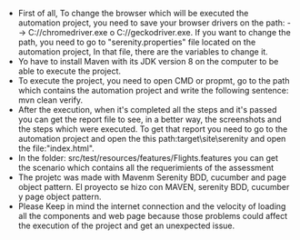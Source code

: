 * First of all, To change the browser which will be executed the automation project, you need to save your browser drivers on the path: --> C://chromedriver.exe o C://geckodriver.exe. If you want to change the path, you need to go to "serenity.properties" file located on the automation project, In that file, there are the variables to change it.
* Yo have to install Maven with its JDK version 8 on the computer to be able to execute the project.
* To execute the project, you need to open CMD or propmt, go to the path which contains the automation project and write the following sentence: mvn clean verify.
* After the execution, when it's completed all the steps and it's passed you can get the report file to see, in a better way, the screenshots and the steps which were executed. To get that report you need to go to the automation project and open the this path:target\site\serenity and open the file:"index.html".
* In the folder:  src/test/resources/features/Flights.features you can get the scenario which contains all the requerimients of the assessment
* The projetc was made with Mavenm Serenity BDD, cucumber and page object pattern. El proyecto se hizo con MAVEN, serenity BDD, cucumber y page object pattern.
* Please Keep in mind the internet connection and the velocity of loading all the components and web page because those problems could affect the execution of the project and get an unexpected issue.
